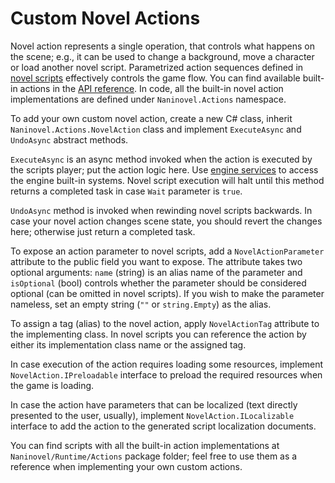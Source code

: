 # Custom Novel Actions

Novel action represents a single operation, that controls what happens on the scene; e.g., it can be used to change a background, move a character or load another novel script. Parametrized action sequences defined in [novel scripts](/guide/novel-scripts.md) effectively controls the game flow. You can find available built-in actions in the [API reference](/api/). In code, all the built-in novel action implementations are defined under `Naninovel.Actions` namespace.


To add your own custom novel action, create a new C# class, inherit `Naninovel.Actions.NovelAction` class and implement `ExecuteAsync` and `UndoAsync` abstract methods.

`ExecuteAsync` is an async method invoked when the action is executed by the scripts player; put the action logic here. Use [engine services](/guide/engine-services.md) to access the engine built-in systems. Novel script execution will halt until this method returns a completed task in case `Wait` parameter is `true`.

`UndoAsync` method is invoked when rewinding novel scripts backwards. In case your novel action changes scene state, you should revert the changes here; otherwise just return a completed task.

To expose an action parameter to novel scripts, add a `NovelActionParameter` attribute to the public field you want to expose. The attribute takes two optional arguments: `name` (string) is an alias name of the parameter and `isOptional` (bool) controls whether the parameter should be considered optional (can be omitted in novel scripts). If you wish to make the parameter nameless, set an empty string (`""` or `string.Empty`) as the alias.

To assign a tag (alias) to the novel action, apply `NovelActionTag` attribute to the implementing class. In novel scripts you can reference the action by either its implementation class name or the assigned tag.

In case execution of the action requires loading some resources, implement `NovelAction.IPreloadable` interface to preload the required resources when the game is loading.

In case the action have parameters that can be localized (text directly presented to the user, usually), implement `NovelAction.ILocalizable` interface to add the action to the generated script localization documents.

You can find scripts with all the built-in action implementations at `Naninovel/Runtime/Actions` package folder; feel free to use them as a reference when implementing your own custom actions.

